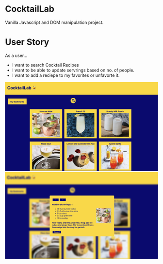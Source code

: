 # CocktailLab

Vanilla Javascript and DOM manipulation project.

# User Story

As a user...

- I want to search Cocktail Recipes
- I want to be able to update servrings based on no. of people.
- I want to add a reciepe to my favorites or unfavorte it.

![img1](images/img1.png)
![img2](images/img2.png)
